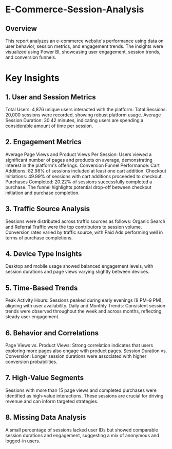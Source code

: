 # E-Commerce-Session-Analysis
## Overview
This report analyzes an e-commerce website's performance using data on user behavior, session metrics, and engagement trends. The insights were visualized using Power BI, showcasing user engagement, session trends, and conversion funnels.

# Key Insights
## 1. User and Session Metrics
Total Users: 4,876 unique users interacted with the platform.
Total Sessions: 20,000 sessions were recorded, showing robust platform usage.
Average Session Duration: 30.42 minutes, indicating users are spending a considerable amount of time per session.

## 2. Engagement Metrics
Average Page Views and Product Views Per Session:
Users viewed a significant number of pages and products on average, demonstrating interest in the platform's offerings.
Conversion Funnel Performance:
Cart Additions: 82.98% of sessions included at least one cart addition.
Checkout Initiations: 49.99% of sessions with cart additions proceeded to checkout.
Purchases Completed: 20.22% of sessions successfully completed a purchase.
The funnel highlights potential drop-off between checkout initiation and purchase completion.

## 3. Traffic Source Analysis
Sessions were distributed across traffic sources as follows:
Organic Search and Referral Traffic were the top contributors to session volume.
Conversion rates varied by traffic source, with Paid Ads performing well in terms of purchase completions.

## 4. Device Type Insights
Desktop and mobile usage showed balanced engagement levels, with session durations and page views varying slightly between devices.

## 5. Time-Based Trends
Peak Activity Hours: Sessions peaked during early evenings (8 PM–9 PM), aligning with user availability.
Daily and Monthly Trends: Consistent session trends were observed throughout the week and across months, reflecting steady user engagement.

## 6. Behavior and Correlations
Page Views vs. Product Views: Strong correlation indicates that users exploring more pages also engage with product pages.
Session Duration vs. Conversion: Longer session durations were associated with higher conversion probabilities.

## 7. High-Value Segments
Sessions with more than 15 page views and completed purchases were identified as high-value interactions. These sessions are crucial for driving revenue and can inform targeted strategies.

## 8. Missing Data Analysis
A small percentage of sessions lacked user IDs but showed comparable session durations and engagement, suggesting a mix of anonymous and logged-in users.
